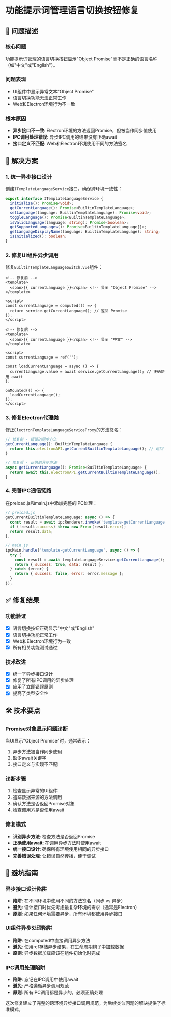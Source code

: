# 功能提示词管理语言切换按钮修复

## 🎯 问题描述

### 核心问题
功能提示词管理的语言切换按钮显示"Object Promise"而不是正确的语言名称（如"中文"或"English"）。

### 问题表现
- UI组件中显示异常文本"Object Promise"
- 语言切换功能无法正常工作
- Web和Electron环境行为不一致

### 根本原因
- **异步接口不一致**: Electron环境的方法返回Promise，但被当作同步值使用
- **IPC调用处理错误**: 异步IPC调用的结果没有正确await
- **接口定义不匹配**: Web和Electron环境使用不同的方法签名

## 🔧 解决方案

### 1. 统一异步接口设计
创建`ITemplateLanguageService`接口，确保跨环境一致性：

```typescript
export interface ITemplateLanguageService {
  initialize(): Promise<void>;
  getCurrentLanguage(): Promise<BuiltinTemplateLanguage>;
  setLanguage(language: BuiltinTemplateLanguage): Promise<void>;
  toggleLanguage(): Promise<BuiltinTemplateLanguage>;
  isValidLanguage(language: string): Promise<boolean>;
  getSupportedLanguages(): Promise<BuiltinTemplateLanguage[]>;
  getLanguageDisplayName(language: BuiltinTemplateLanguage): string;
  isInitialized(): boolean;
}
```

### 2. 修复UI组件异步调用
修复`BuiltinTemplateLanguageSwitch.vue`组件：

```vue
<!-- 修复前 -->
<template>
  <span>{{ currentLanguage }}</span> <!-- 显示 "Object Promise" -->
</template>

<script>
const currentLanguage = computed(() => {
  return service.getCurrentLanguage(); // 返回 Promise
});
</script>

<!-- 修复后 -->
<template>
  <span>{{ currentLanguage }}</span> <!-- 显示 "中文" -->
</template>

<script>
const currentLanguage = ref('');

const loadCurrentLanguage = async () => {
  currentLanguage.value = await service.getCurrentLanguage(); // 正确使用 await
};

onMounted(() => {
  loadCurrentLanguage();
});
</script>
```

### 3. 修复Electron代理类
修正`ElectronTemplateLanguageServiceProxy`的方法签名：

```typescript
// 修复前 - 错误的同步方法
getCurrentLanguage(): BuiltinTemplateLanguage {
  return this.electronAPI.getCurrentBuiltinTemplateLanguage(); // 返回 Promise
}

// 修复后 - 正确的异步方法
async getCurrentLanguage(): Promise<BuiltinTemplateLanguage> {
  return await this.electronAPI.getCurrentBuiltinTemplateLanguage();
}
```

### 4. 完善IPC通信链路
在preload.js和main.js中添加完整的IPC处理：

```javascript
// preload.js
getCurrentBuiltinTemplateLanguage: async () => {
  const result = await ipcRenderer.invoke('template-getCurrentLanguage');
  if (!result.success) throw new Error(result.error);
  return result.data;
},

// main.js
ipcMain.handle('template-getCurrentLanguage', async () => {
  try {
    const result = await templateLanguageService.getCurrentLanguage();
    return { success: true, data: result };
  } catch (error) {
    return { success: false, error: error.message };
  }
});
```

## ✅ 修复结果

### 功能验证
- [x] 语言切换按钮正确显示"中文"或"English"
- [x] 语言切换功能正常工作
- [x] Web和Electron环境行为一致
- [x] 所有相关功能测试通过

### 技术改进
- [x] 统一了异步接口设计
- [x] 修复了所有IPC调用的异步处理
- [x] 应用了立即错误原则
- [x] 提高了类型安全性

## 🛠️ 技术要点

### Promise对象显示问题诊断
当UI显示"Object Promise"时，通常表示：
1. 异步方法被当作同步使用
2. 缺少await关键字
3. 接口定义与实现不匹配

### 诊断步骤
1. 检查显示异常的UI组件
2. 追踪数据来源的方法调用
3. 确认方法是否返回Promise对象
4. 检查调用方是否使用await

### 修复模式
- **识别异步方法**: 检查方法是否返回Promise
- **正确使用await**: 在调用异步方法时使用await
- **统一接口设计**: 确保所有环境使用相同的异步接口
- **完善错误处理**: 让错误自然传播，便于调试

## 🚫 避坑指南

### 异步接口设计陷阱
- **陷阱**: 在不同环境中使用不同的方法签名（同步 vs 异步）
- **避免**: 设计接口时优先考虑最复杂环境的需求（通常是Electron）
- **原则**: 如果任何环境需要异步，所有环境都使用异步接口

### UI组件异步处理陷阱
- **陷阱**: 在computed中直接调用异步方法
- **避免**: 使用ref存储异步结果，在生命周期钩子中加载数据
- **原则**: 异步数据加载应该在组件初始化时完成

### IPC调用处理陷阱
- **陷阱**: 忘记在IPC调用中使用await
- **避免**: 严格遵循异步调用规范
- **原则**: 所有IPC调用都是异步的，必须正确处理

这次修复建立了完整的跨环境异步接口调用规范，为后续类似问题的解决提供了标准模式。
